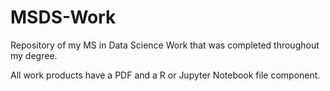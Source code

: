 # MSDS-Work
Repository of my MS in Data Science Work that was completed throughout my degree.

All work products have a PDF and a R or Jupyter Notebook file component. 
